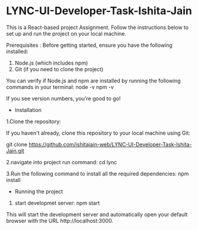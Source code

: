 # LYNC-UI-Developer-Task-Ishita-Jain


This is a React-based project Assignment. Follow the instructions below to set up and run the project on your local machine.

Prerequisites : 
Before getting started, ensure you have the following installed:

1. Node.js (which includes npm)
2. Git (if you need to clone the project)

You can verify if Node.js and npm are installed by running the following commands in your terminal:
node -v
npm -v

If you see version numbers, you're good to go!

* Installation

1.Clone the repository:

If you haven't already, clone this repository to your local machine using Git:

git clone https://github.com/ishitajain-web/LYNC-UI-Developer-Task-Ishita-Jain.git


2.navigate into project run command: 
cd lync


3.Run the following command to install all the required dependencies:
npm install

* Running the project

1. start developmet server:
   npm start

This will start the development server and automatically open your default browser with the URL http://localhost:3000.

